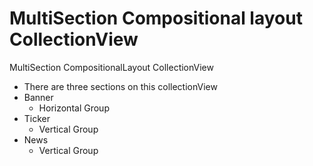 # MultiSection Compositional layout CollectionView
MultiSection CompositionalLayout CollectionView 
- There are three sections on this collectionView
- Banner
  - Horizontal Group
- Ticker
  - Vertical Group
- News
  - Vertical Group

